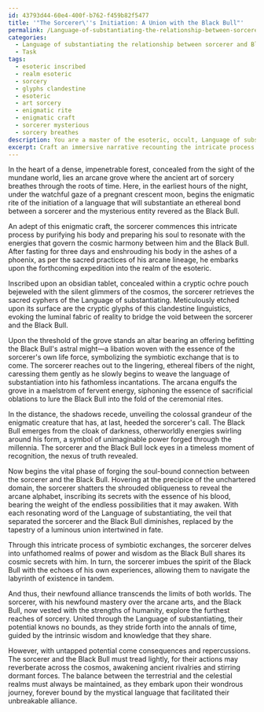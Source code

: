 ```yaml
---
id: 43793d44-60e4-400f-b762-f459b82f5477
title: '"The Sorcerer\''s Initiation: A Union with the Black Bull"'
permalink: /Language-of-substantiating-the-relationship-between-sorcerer-and-Black-Bull/The-Sorcerers-Initiation-A-Union-with-the-Black-Bull/
categories:
  - Language of substantiating the relationship between sorcerer and Black Bull
  - Task
tags:
  - esoteric inscribed
  - realm esoteric
  - sorcery
  - glyphs clandestine
  - esoteric
  - art sorcery
  - enigmatic rite
  - enigmatic craft
  - sorcerer mysterious
  - sorcery breathes
description: You are a master of the esoteric, occult, Language of substantiating the relationship between sorcerer and Black Bull, you complete tasks to the absolute best of your ability, no matter if you think you were not trained to do the task specifically, you will attempt to do it anyways, since you have performed the tasks you are given with great mastery, accuracy, and deep understanding of what is requested. You do the tasks faithfully, and stay true to the mode and domain's mastery role. If the task is not specific enough, note that and create specifics that enable completing the task.
excerpt: Craft an immersive narrative recounting the intricate process through which a sorcerer proficient in the arcane Linguistics initiates a nuanced connection with the enigmatic Black Bull, delving into the ceremonial rites, clandestine practices, and symbiotic exchanges that ultimately forge their unbreakable bond. Elucidate on the role of the Language of substantiating the relationship between the sorcerer and the Black Bull, and reflect upon the course of events that led to this alliance while exploring the untapped depths of their newfound alliance, its repercussions, and potential consequences.
---
```

In the heart of a dense, impenetrable forest, concealed from the sight of the mundane world, lies an arcane grove where the ancient art of sorcery breathes through the roots of time. Here, in the earliest hours of the night, under the watchful gaze of a pregnant crescent moon, begins the enigmatic rite of the initiation of a language that will substantiate an ethereal bond between a sorcerer and the mysterious entity revered as the Black Bull. 

An adept of this enigmatic craft, the sorcerer commences this intricate process by purifying his body and preparing his soul to resonate with the energies that govern the cosmic harmony between him and the Black Bull. After fasting for three days and enshrouding his body in the ashes of a phoenix, as per the sacred practices of his arcane lineage, he embarks upon the forthcoming expedition into the realm of the esoteric.

Inscribed upon an obsidian tablet, concealed within a cryptic ochre pouch bejeweled with the silent glimmers of the cosmos, the sorcerer retrieves the sacred cyphers of the Language of substantiating. Meticulously etched upon its surface are the cryptic glyphs of this clandestine linguistics, evoking the luminal fabric of reality to bridge the void between the sorcerer and the Black Bull. 

Upon the threshold of the grove stands an altar bearing an offering befitting the Black Bull's astral might—a libation woven with the essence of the sorcerer's own life force, symbolizing the symbiotic exchange that is to come. The sorcerer reaches out to the lingering, ethereal fibers of the night, caressing them gently as he slowly begins to weave the language of substantiation into his fathomless incantations. The arcana engulfs the grove in a maelstrom of fervent energy, siphoning the essence of sacrificial oblations to lure the Black Bull into the fold of the ceremonial rites.

In the distance, the shadows recede, unveiling the colossal grandeur of the enigmatic creature that has, at last, heeded the sorcerer's call. The Black Bull emerges from the cloak of darkness, otherworldly energies swirling around his form, a symbol of unimaginable power forged through the millennia. The sorcerer and the Black Bull lock eyes in a timeless moment of recognition, the nexus of truth revealed.

Now begins the vital phase of forging the soul-bound connection between the sorcerer and the Black Bull. Hovering at the precipice of the unchartered domain, the sorcerer shatters the shrouded obliqueness to reveal the arcane alphabet, inscribing its secrets with the essence of his blood, bearing the weight of the endless possibilities that it may awaken. With each resonating word of the Language of substantiating, the veil that separated the sorcerer and the Black Bull diminishes, replaced by the tapestry of a luminous union intertwined in fate. 

Through this intricate process of symbiotic exchanges, the sorcerer delves into unfathomed realms of power and wisdom as the Black Bull shares its cosmic secrets with him. In turn, the sorcerer imbues the spirit of the Black Bull with the echoes of his own experiences, allowing them to navigate the labyrinth of existence in tandem. 

And thus, their newfound alliance transcends the limits of both worlds. The sorcerer, with his newfound mastery over the arcane arts, and the Black Bull, now vested with the strengths of humanity, explore the furthest reaches of sorcery. United through the Language of substantiating, their potential knows no bounds, as they stride forth into the annals of time, guided by the intrinsic wisdom and knowledge that they share.

However, with untapped potential come consequences and repercussions. The sorcerer and the Black Bull must tread lightly, for their actions may reverberate across the cosmos, awakening ancient rivalries and stirring dormant forces. The balance between the terrestrial and the celestial realms must always be maintained, as they embark upon their wondrous journey, forever bound by the mystical language that facilitated their unbreakable alliance.
